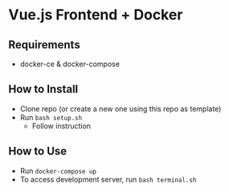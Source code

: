 # Vue.js Frontend + Docker

## Requirements
- docker-ce & docker-compose

## How to Install
- Clone repo (or create a new one using this repo as template)
- Run `bash setup.sh`
    - Follow instruction

## How to Use
- Run `docker-compose up`
- To access development server, run `bash terminal.sh`